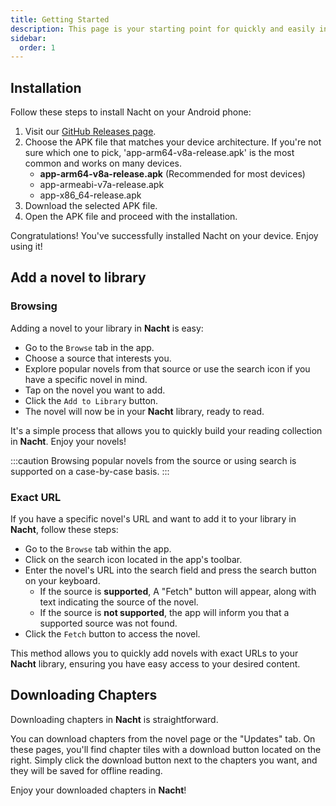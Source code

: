 ```yaml
---
title: Getting Started
description: This page is your starting point for quickly and easily installing and setting up the app on your device
sidebar:
  order: 1
---
```


## Installation

Follow these steps to install Nacht on your Android phone:

1. Visit our [GitHub Releases page](https://github.com/nacht-org/nacht/releases).
2. Choose the APK file that matches your device architecture. If you're not sure which one to pick, 'app-arm64-v8a-release.apk' is the most common and works on many devices.
   - **app-arm64-v8a-release.apk** (Recommended for most devices)
   - app-armeabi-v7a-release.apk
   - app-x86_64-release.apk
3. Download the selected APK file.
4. Open the APK file and proceed with the installation.

Congratulations! You've successfully installed Nacht on your device. Enjoy using it!

## Add a novel to library

### Browsing

Adding a novel to your library in **Nacht** is easy:

- Go to the `Browse` tab in the app.
- Choose a source that interests you.
- Explore popular novels from that source or use the search icon if you have a specific novel in mind.
- Tap on the novel you want to add.
- Click the `Add to Library` button.
- The novel will now be in your **Nacht** library, ready to read.

It's a simple process that allows you to quickly build your reading collection in **Nacht**. Enjoy your novels!

:::caution
Browsing popular novels from the source or using search is supported on a case-by-case basis.
:::

### Exact URL

If you have a specific novel's URL and want to add it to your library in **Nacht**, follow these steps:

- Go to the `Browse` tab within the app.
- Click on the search icon located in the app's toolbar.
- Enter the novel's URL into the search field and press the search button on your keyboard.
  - If the source is **supported**, A "Fetch" button will appear, along with text indicating the source of the novel.
  - If the source is **not supported**, the app will inform you that a supported source was not found.
- Click the `Fetch` button to access the novel.

This method allows you to quickly add novels with exact URLs to your **Nacht** library, ensuring you have easy access to your desired content.

## Downloading Chapters

Downloading chapters in **Nacht** is straightforward.

You can download chapters from the novel page or the "Updates" tab. On these pages, you'll find chapter tiles with a download button located on the right. Simply click the download button next to the chapters you want, and they will be saved for offline reading.

Enjoy your downloaded chapters in **Nacht**!
